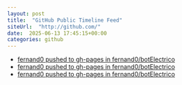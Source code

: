 ```yaml
---
layout: post
title:  "GitHub Public Timeline Feed"
siteUrl:  "http://github.com/"
date:  2025-06-13 17:45:15+00:00
categories: github
---
```

*  [fernand0 pushed to gh-pages in fernand0/botElectrico](https://github.com/fernand0/botElectrico/compare/a46b99b4f1...e10ada7e30)
*  [fernand0 pushed to gh-pages in fernand0/botElectrico](https://github.com/fernand0/botElectrico/compare/0407960023...2deeaa0e43)
*  [fernand0 pushed to gh-pages in fernand0/botElectrico](https://github.com/fernand0/botElectrico/compare/42633afa30...0e07239fb0)
